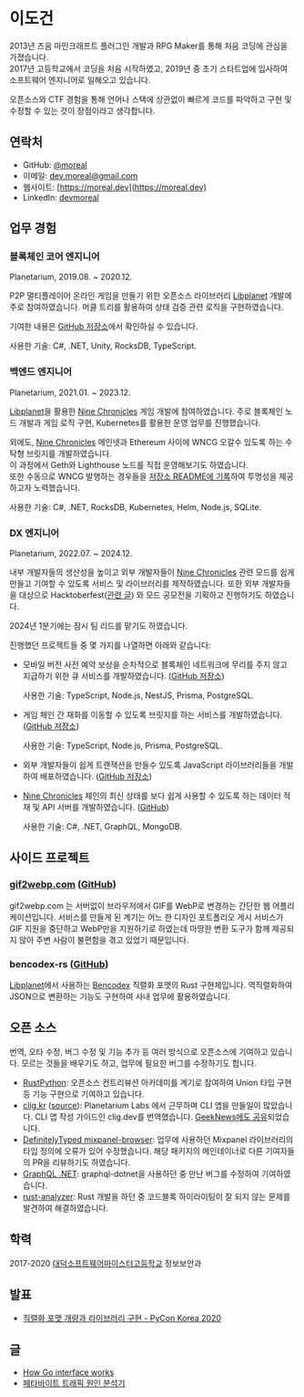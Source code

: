 <link rel="preconnect" href="https://fonts.googleapis.com">
<link rel="preconnect" href="https://fonts.gstatic.com" crossorigin>
<link href="https://fonts.googleapis.com/css2?family=Noto+Serif+KR:wght@200..900&display=swap" rel="stylesheet">
<link rel="stylesheet" type="text/css" href="./style.css">
<title>이력서</title>

# 이도건

2013년 즈음 마인크래프트 플러그인 개발과 RPG Maker를 통해 처음 코딩에 관심을 가졌습니다.  
2017년 고등학교에서 코딩을 처음 시작하였고, 2019년 중 초기 스타트업에 입사하여 소프트웨어 엔지니어로 일해오고 있습니다.

오픈소스와 CTF 경험을 통해 언어나 스택에 상관없이 빠르게 코드를 파악하고 구현 및 수정할 수 있는 것이 장점이라고 생각합니다.  

<div id="contact">

## 연락처

- GitHub: [@moreal](https://github.com/moreal)
- 이메일: [dev.moreal@gmail.com](mailto:dev.moreal@gmail.com)
- 웹사이트: [https://moreal.dev](https://moreal.dev)
- LinkedIn: [devmoreal](https://www.linkedin.com/in/devmoreal/)

</div>

<div class="work-experience">

## 업무 경험

### 블록체인 코어 엔지니어
<p class='role-metadata'>Planetarium, 2019.08. ~ 2020.12.</p>

P2P 멀티플레이어 온라인 게임을 만들기 위한 오픈소스 라이브러리 [Libplanet] 개발에 주로 참여하였습니다. 머클 트리를 활용하여 상태 검증 관련 로직을 구현하였습니다.

기여한 내용은 [GitHub 저장소](https://github.com/search?q=repo:planetarium/libplanet%20author:moreal&type=issues)에서 확인하실 수 있습니다.

사용한 기술: C#, .NET, Unity, RocksDB, TypeScript.

[Libplanet]: https://github.com/planetarium/libplanet
[Nine Chronicles]: https://nine-chronicles.dev/

### 백엔드 엔지니어
<p class='role-metadata'>Planetarium, 2021.01. ~ 2023.12.</p>

[Libplanet]을 활용한 [Nine Chronicles] 게임 개발에 참여하였습니다. 주로 블록체인 노드 개발과 게임 로직 구현, Kubernetes를 활용한 운영 업무를 진행했습니다.

외에도, [Nine Chronicles] 메인넷과 Ethereum 사이에 WNCG 오갈수 있도록 하는 수탁형 브릿지를 개발하였습니다.  
이 과정에서 Geth와 Lighthouse 노드를 직접 운영해보기도 하였습니다.  
또한 수동으로 WNCG 발행하는 경우들을 [저장소 README에 기록](https://github.com/planetarium/NineChronicles.EthBridge/blob/a61801ea76b14c19b4ee8d8d404e5f7a387c016c/README.md#collateral)하여 투명성을 제공하고자 노력했습니다.

사용한 기술: C#, .NET, RocksDB, Kubernetes, Helm, Node.js, SQLite.


### DX 엔지니어
<p class='role-metadata'>Planetarium, 2022.07. ~ 2024.12.</p>

내부 개발자들의 생산성을 높이고 외부 개발자들이 [Nine Chronicles] 관련 모드를 쉽게 만들고 기여할 수 있도록 서비스 및 라이브러리를 제작하였습니다. 또한 외부 개발자들을 대상으로 Hacktoberfest([관련 글](https://snack.planetarium.dev/kor/2024/11/hacktoberfest/)) 와 모드 공모전을 기획하고 진행하기도 하였습니다.

2024년 1분기에는 잠시 팀 리드를 맡기도 하였습니다.

진행했던 프로젝트들 중 몇 가지를 나열하면 아래와 같습니다:

- 모바일 버전 사전 예약 보상을 순차적으로 블록체인 네트워크에 무리를 주지 않고 지급하기 위한 큐 서비스를 개발하였습니다. ([GitHub 저장소](https://github.com/planetarium/9c-rudolf))
  
  사용한 기술: TypeScript, Node.js, NestJS, Prisma, PostgreSQL.
- 게임 체인 간 재화를 이동할 수 있도록 브릿지를 하는 서비스를 개발하였습니다. ([GitHub 저장소](https://github.com/planetarium/NineChronicles.Bridge))

  사용한 기술: TypeScript, Node.js, Prisma, PostgreSQL.
- 외부 개발자들이 쉽게 트랜잭션을 만들수 있도록 JavaScript 라이브러리들을 개발하여 배포하였습니다. ([GitHub 저장소](https://github.com/planetarium/lib9c/tree/fce75af69134033b02badf9fabf7e789d981d651/integrations/javascript/%40planetarium))
- [Nine Chronicles] 체인의 최신 상태를 보다 쉽게 사용할 수 있도록 하는 데이터 적재 및 API 서버를 개발하였습니다. ([GitHub](https://github.com/planetarium/mimir))
  
  사용한 기술: C#, .NET, GraphQL, MongoDB.

</div>

<h2 class="page-break">사이드 프로젝트</h2>

### [gif2webp.com](https://gif2webp.com) ([GitHub](https://github.com/moreal/gif2webp.com))

gif2webp.com 는 서버없이 브라우저에서 GIF를 WebP로 변경하는 간단한 웹 어플리케이션입니다. 서비스를 만들게 된 계기는 어느 한 디자인 포트폴리오 게시 서비스가 GIF 지원을 중단하고 WebP만을 지원하기로 하였는데 마땅한 변환 도구가 함께 제공되지 않아 주변 사람이 불편함을 겪고 있었기 때문입니다.

### bencodex-rs ([GitHub](https://github.com/moreal/bencodex-rs))

[Libplanet]에서 사용하는 [Bencodex] 직렬화 포맷의 Rust 구현체입니다.  역직렬화하여 JSON으로 변환하는 기능도 구현하여 사내 업무에 활용하였습니다.

[Bencodex]: https://github.com/planetarium/bencodex

## 오픈 소스

번역, 오타 수정, 버그 수정 및 기능 추가 등 여러 방식으로 오픈소스에 기여하고 있습니다. 모르는 것들을 배우기도 하고, 업무에 필요한 버그를 수정하기도 합니다.

- [RustPython](https://github.com/RustPython/RustPython/pulls?q=author:moreal): 오픈소스 컨트리뷰션 아카데미를 계기로 참여하여 Union 타입 구현 등 기능 구현으로 기여하고 있습니다.
- [clig.kr](https://clig.kr) ([source](https://github.com/moreal/cli-guidelines-kr)): Planetarium Labs 에서 근무하며 CLI 앱을 만들일이 많았습니다. CLI 앱 작성 가이드인 clig.dev를 번역했습니다. [GeekNews에도 공유](https://news.hada.io/topic?id=19007)되었습니다.
- [DefinitelyTyped mixpanel-browser](https://github.com/DefinitelyTyped/DefinitelyTyped/pulls?q=is:pr+author:moreal): 업무에 사용하던 Mixpanel 라이브러리의 타입 정의에 오류가 있어 수정했습니다. 해당 패키지의 메인테이너로 다른 기여자들의 PR을 리뷰하기도 하였습니다.
- [GraphQL .NET](https://github.com/search?q=org:graphql-dotnet+author:moreal&type=pullrequests): graphql-dotnet을 사용하던 중 만난 버그를 수정하여 기여하였습니다.
- [rust-analyzer](https://github.com/rust-lang/rust-analyzer/pull/11869): Rust 개발을 하던 중 코드블록 하이라이팅이 잘 되지 않는 문제를 발견하여 해결하였습니다.


## 학력

2017-2020 [대덕소프트웨어마이스터고등학교](https://dsmhs.djsch.kr/main.do) 정보보안과


## 발표

- [직렬화 포맷 개량과 라이브러리 구현 - PyCon Korea 2020](https://www.slideshare.net/slideshow/pycon-korea-2020-238651563/238651563)

## 글

- [How Go interface works](https://moreal.dev/blog/go-interface/)
- [페타바이트 트래픽 원인 분석기
](https://moreal.dev/blog/petabyte-traffic/)
